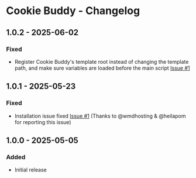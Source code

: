 # Cookie Buddy - Changelog

## 1.0.2 - 2025-06-02
### Fixed
- Register Cookie Buddy's template root instead of changing the template path, and make sure variables are loaded before the main script [Issue #1](https://github.com/convergine/craft-cookie-buddy/issues/1)

## 1.0.1 - 2025-05-23
### Fixed
- Installation issue fixed [Issue #1](https://github.com/convergine/craft-cookie-buddy/issues/1)  (Thanks to @wmdhosting & @heilapom for reporting this issue)

## 1.0.0 - 2025-05-05
### Added
- Initial release
